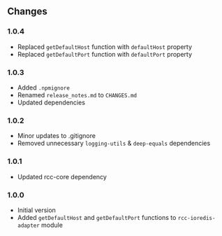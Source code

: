 ## Changes

### 1.0.4
- Replaced `getDefaultHost` function with `defaultHost` property
- Replaced `getDefaultPort` function with `defaultPort` property

### 1.0.3
- Added `.npmignore`
- Renamed `release_notes.md` to `CHANGES.md`
- Updated dependencies

### 1.0.2
- Minor updates to .gitignore
- Removed unnecessary `logging-utils` & `deep-equals` dependencies

### 1.0.1
- Updated rcc-core dependency

### 1.0.0
- Initial version
- Added `getDefaultHost` and `getDefaultPort` functions to `rcc-ioredis-adapter` module

